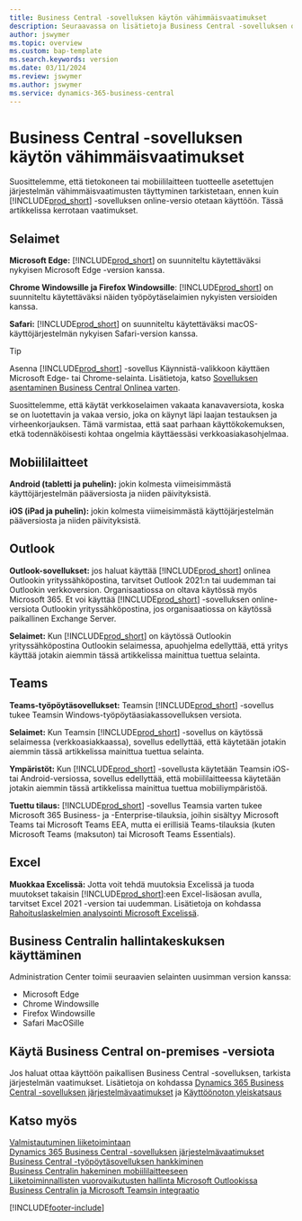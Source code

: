 ```yaml
---
title: Business Central -sovelluksen käytön vähimmäisvaatimukset
description: Seuraavassa on lisätietoja Business Central -sovelluksen online-version käyttämisen vähimmäis- ja versiovaatimuksista.
author: jswymer
ms.topic: overview
ms.custom: bap-template
ms.search.keywords: version
ms.date: 03/11/2024
ms.review: jswymer
ms.author: jswymer
ms.service: dynamics-365-business-central
---
```

# <a name="minimum-requirements-for-using-business-central"></a>Business Central -sovelluksen käytön vähimmäisvaatimukset

Suosittelemme, että tietokoneen tai mobiililaitteen tuotteelle asetettujen järjestelmän vähimmäisvaatimusten täyttyminen tarkistetaan, ennen kuin [!INCLUDE[prod_short](includes/prod_short.md)] -sovelluksen online-versio otetaan käyttöön. Tässä artikkelissa kerrotaan vaatimukset.  

## <a name="browsers"></a>Selaimet

**Microsoft Edge:** [!INCLUDE[prod_short](includes/prod_short.md)] on suunniteltu käytettäväksi nykyisen Microsoft Edge -version kanssa.
  
**Chrome Windowsille ja Firefox Windowsille**: [!INCLUDE[prod_short](includes/prod_short.md)] on suunniteltu käytettäväksi näiden työpöytäselaimien nykyisten versioiden kanssa.
 
**Safari:** [!INCLUDE[prod_short](includes/prod_short.md)] on suunniteltu käytettäväksi macOS-käyttöjärjestelmän nykyisen Safari-version kanssa.  

> [!TIP]
> Asenna [!INCLUDE[prod_short](includes/prod_short.md)] -sovellus Käynnistä-valikkoon käyttäen Microsoft Edge- tai Chrome-selainta. Lisätietoja, katso [Sovelluksen asentaminen Business Central Onlinea varten](/dynamics365/business-central/install-desktop-app#install-the-app-for-business-central-online).

Suosittelemme, että käytät verkkoselaimen vakaata kanavaversiota, koska se on luotettavin ja vakaa versio, joka on käynyt läpi laajan testauksen ja virheenkorjauksen. Tämä varmistaa, että saat parhaan käyttökokemuksen, etkä todennäköisesti kohtaa ongelmia käyttäessäsi verkkoasiakasohjelmaa.

## <a name="mobile-devices"></a>Mobiililaitteet

**Android (tabletti ja puhelin):** jokin kolmesta viimeisimmästä käyttöjärjestelmän pääversiosta ja niiden päivityksistä.

**iOS (iPad ja puhelin):** jokin kolmesta viimeisimmästä käyttöjärjestelmän pääversiosta ja niiden päivityksistä.

## <a name="outlook"></a>Outlook

**Outlook-sovellukset:** jos haluat käyttää [!INCLUDE[prod_short](includes/prod_short.md)] onlinea Outlookin yrityssähköpostina, tarvitset Outlook 2021:n tai uudemman tai Outlookin verkkoversion. Organisaatiossa on oltava käytössä myös Microsoft 365. Et voi käyttää [!INCLUDE[prod_short](includes/prod_short.md)] -sovelluksen online-versiota Outlookin yrityssähköpostina, jos organisaatiossa on käytössä paikallinen Exchange Server. 

**Selaimet:** Kun [!INCLUDE[prod_short](includes/prod_short.md)] on käytössä Outlookin yrityssähköpostina Outlookin selaimessa, apuohjelma edellyttää, että yritys käyttää jotakin aiemmin tässä artikkelissa mainittua tuettua selainta. 

## <a name="teams"></a>Teams

**Teams-työpöytäsovellukset:** Teamsin [!INCLUDE[prod_short](includes/prod_short.md)] -sovellus tukee Teamsin Windows-työpöytäasiakassovelluksen versiota. 

**Selaimet:** Kun Teamsin [!INCLUDE[prod_short](includes/prod_short.md)] -sovellus on käytössä selaimessa (verkkoasiakkaassa), sovellus edellyttää, että käytetään jotakin aiemmin tässä artikkelissa mainittua tuettua selainta. 

**Ympäristöt:** Kun [!INCLUDE[prod_short](includes/prod_short.md)] -sovellusta käytetään Teamsin iOS- tai Android-versiossa, sovellus edellyttää, että mobiililaitteessa käytetään jotakin aiemmin tässä artikkelissa mainittua tuettua mobiiliympäristöä.

**Tuettu tilaus:** [!INCLUDE[prod_short](includes/prod_short.md)] -sovellus Teamsia varten tukee Microsoft 365 Business- ja -Enterprise-tilauksia, joihin sisältyy Microsoft Teams tai Microsoft Teams EEA, mutta ei erillisiä Teams-tilauksia (kuten Microsoft Teams (maksuton) tai Microsoft Teams Essentials).

## <a name="excel"></a>Excel

**Muokkaa Excelissä:** Jotta voit tehdä muutoksia Excelissä ja tuoda muutokset takaisin [!INCLUDE[prod_short](includes/prod_short.md)]:een Excel-lisäosan avulla, tarvitset Excel 2021 -version tai uudemman. Lisätietoja on kohdassa [Rahoituslaskelmien analysointi Microsoft Excelissä](finance-analyze-excel.md).  

## <a name="using-the-business-central-administration-center"></a><a name="TAC"></a>Business Centralin hallintakeskuksen käyttäminen

Administration Center toimii seuraavien selainten uusimman version kanssa:

- Microsoft Edge
- Chrome Windowsille
- Firefox Windowsille
- Safari MacOSille

## <a name="use-business-central-on-premises"></a>Käytä Business Central on-premises -versiota

Jos haluat ottaa käyttöön paikallisen Business Central -sovelluksen, tarkista järjestelmän vaatimukset. Lisätietoja on kohdassa [Dynamics 365 Business Central -sovelluksen järjestelmävaatimukset](/dynamics365/business-central/dev-itpro/deployment/system-requirements-business-central-v23) ja [Käyttöönoton yleiskatsaus](/dynamics365/business-central/dev-itpro/deployment/deployment)  

## <a name="see-also"></a>Katso myös

[Valmistautuminen liiketoimintaan](ui-get-ready-business.md)  
[Dynamics 365 Business Central -sovelluksen järjestelmävaatimukset](/dynamics365/business-central/dev-itpro/deployment/system-requirements-business-central-v23)  
[Business Central -työpöytäsovelluksen hankkiminen](install-desktop-app.md)  
[Business Centralin hakeminen mobiililaitteeseen](install-mobile-app.md)  
[Liiketoiminnallisten vuorovaikutusten hallinta Microsoft Outlookissa](admin-outlook.md)  
[Business Centralin ja Microsoft Teamsin integraatio](across-teams-overview.md)  

[!INCLUDE[footer-include](includes/footer-banner.md)]
